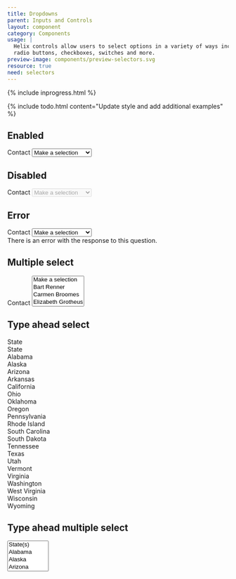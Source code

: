 ```yaml
---
title: Dropdowns
parent: Inputs and Controls
layout: component
category: Components
usage: |
  Helix controls allow users to select options in a variety of ways including
  radio buttons, checkboxes, switches and more.
preview-image: components/preview-selectors.svg
resource: true
need: selectors
---
```


{% include inprogress.html %}

{% include todo.html content="Update style and add additional examples" %}

<!-- Use the simple selector when choosing from a limited number of options. Use the
complex selector if more than 10-12 options need to displayed.
Always use the complex selector for devices. Be mindful of the length
of each option. Additional context can't be given on an option-by-option basis.
If you require further context, consider radio buttons or checkboxes with subtext.
Alphabetize options unless there is a strong use case for an alternative
organization. -->

## Enabled

<div class="UI form">
  <div class="field">
    <label>Contact</label>
    <select class="UI dropdown">
      <option value="">Make a selection</option>
      <option value="Bart">Bart Renner</option>
      <option value="Carmen">Carmen Broomes</option>
      <option value="Elizabeth">Elizabeth Grotheus</option>
      <option value="Eric">Eric Weidner</option>
      <option value="Lane">Lane Fielder</option>
      <option value="Mikey">Mikey Hougland</option>
      <option value="Tommy">Tommy Shook</option>
      <option value="Ty">Ty Taylor</option>
    </select>
  </div>
</div>

## Disabled
<div class="UI form">
  <div class="field">
    <label>Contact</label>
    <select class="UI dropdown disabled" disabled>
      <option value="">Make a selection</option>
      <option value="Bart">Bart Renner</option>
      <option value="Carmen">Carmen Broomes</option>
      <option value="Elizabeth">Elizabeth Grotheus</option>
      <option value="Eric">Eric Weidner</option>
      <option value="Lane">Lane Fielder</option>
      <option value="Mikey">Mikey Hougland</option>
      <option value="Tommy">Tommy Shook</option>
      <option value="Ty">Ty Taylor</option>
    </select>
  </div>
</div>

## Error

<div class="UI form error">
  <div class="field error">
    <label>Contact</label>
    <select class="UI dropdown">
      <option value="">Make a selection</option>
      <option value="Bart">Bart Renner</option>
      <option value="Carmen">Carmen Broomes</option>
      <option value="Elizabeth">Elizabeth Grotheus</option>
      <option value="Eric">Eric Weidner</option>
      <option value="Lane">Lane Fielder</option>
      <option value="Mikey">Mikey Hougland</option>
      <option value="Tommy">Tommy Shook</option>
      <option value="Ty">Ty Taylor</option>
    </select>
    <div class="UI error message">
      There is an error with the response to this question.
    </div>
  </div>
</div>

## Multiple select

<div class="UI form">
  <div class="field">
    <label>Contact</label>
    <select multiple="" class="UI dropdown">
      <option value="">Make a selection</option>
      <option value="Bart">Bart Renner</option>
      <option value="Carmen">Carmen Broomes</option>
      <option value="Elizabeth">Elizabeth Grotheus</option>
      <option value="Eric">Eric Weidner</option>
      <option value="Lane">Lane Fielder</option>
      <option value="Mikey">Mikey Hougland</option>
      <option value="Tommy">Tommy Shook</option>
      <option value="Ty">Ty Taylor</option>
    </select>
  </div>
</div>

## Type ahead select

<div class="UI form">
  <div class="field">
    <div class="UI fluid search selection dropdown">
      <input type="hidden" name="state">
      <i class="dropdown icon"></i>
      <div class="default text">State</div>
      <div class="menu">
        <div class="item" data-value="">State</div>
        <div class="item" data-value="AL">Alabama</div>
        <div class="item" data-value="AK">Alaska</div>
        <div class="item" data-value="AZ">Arizona</div>
        <div class="item" data-value="AR">Arkansas</div>
        <div class="item" data-value="CA">California</div>
        <!-- Saving your scroll sanity !-->
        <div class="item" data-value="OH">Ohio</div>
        <div class="item" data-value="OK">Oklahoma</div>
        <div class="item" data-value="OR">Oregon</div>
        <div class="item" data-value="PA">Pennsylvania</div>
        <div class="item" data-value="RI">Rhode Island</div>
        <div class="item" data-value="SC">South Carolina</div>
        <div class="item" data-value="SD">South Dakota</div>
        <div class="item" data-value="TN">Tennessee</div>
        <div class="item" data-value="TX">Texas</div>
        <div class="item" data-value="UT">Utah</div>
        <div class="item" data-value="VT">Vermont</div>
        <div class="item" data-value="VA">Virginia</div>
        <div class="item" data-value="WA">Washington</div>
        <div class="item" data-value="WV">West Virginia</div>
        <div class="item" data-value="WI">Wisconsin</div>
        <div class="item" data-value="WY">Wyoming</div>
      </div>
    </div>
  </div>
</div>

## Type ahead multiple select

<div class="UI form">
  <div class="field">
    <select class="UI fluid search dropdown" multiple="">
      <option value="">State(s)</option>
      <option value="AL">Alabama</option>
      <option value="AK">Alaska</option>
      <option value="AZ">Arizona</option>
      <option value="AR">Arkansas</option>
      <option value="CA">California</option>
      <!-- Saving your scroll sanity !-->
      <option value="OH">Ohio</option>
      <option value="OK">Oklahoma</option>
      <option value="OR">Oregon</option>
      <option value="PA">Pennsylvania</option>
      <option value="RI">Rhode Island</option>
      <option value="SC">South Carolina</option>
      <option value="SD">South Dakota</option>
      <option value="TN">Tennessee</option>
      <option value="TX">Texas</option>
      <option value="UT">Utah</option>
      <option value="VT">Vermont</option>
      <option value="VA">Virginia</option>
      <option value="WA">Washington</option>
      <option value="WV">West Virginia</option>
      <option value="WI">Wisconsin</option>
      <option value="WY">Wyoming</option>
    </select>
  </div>
</div>
